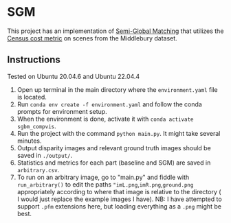 # SGM

This project has an implementation of [Semi-Global Matching](https://core.ac.uk/download/pdf/11134866.pdf) that utilizes the [Census cost metric](https://www.cs.middlebury.edu/~schar/papers/evalcosts-pami08.pdf) on scenes from the Middlebury dataset.

## Instructions
Tested on Ubuntu 20.04.6  and Ubuntu 22.04.4

1. Open up terminal in the main directory where the ``environment.yaml`` file is located.
2. Run ``conda env create -f environment.yaml`` and follow the conda prompts for environment setup.
3. When the environment is done, activate it with ``conda activate sgbm_compvis``.
4. Run the project with the command ``python main.py``. It might take several minutes.
5. Output disparity images and relevant ground truth images should be saved in `./output/`.
6. Statistics and metrics for each part (baseline and SGM) are saved in `arbitrary.csv`.
7. To run on an arbitrary image, go to "main.py" and fiddle with ``run_arbitrary()`` to edit the paths ``"imL.png``,``imR.png``,``ground.png`` appropriately according to where that image is relative to the directory ( I would just replace the example images I have). NB: I have attempted to support ``.pfm`` extensions here, but loading everything as a ``.png`` might be best.



